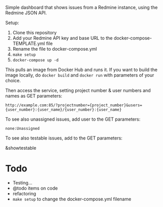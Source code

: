 
Simple dashboard that shows issues from a Redmine instance, using the Redmine JSON API.

Setup:

1) Clone this repository
1) Add your Redmine API key and base URL to the docker-compose-TEMPLATE.yml file
1) Rename the file to docker-compose.yml
1) `make setup`
1) `docker-compose up -d`

This pulls an image from Docker Hub and runs it. If you want to build the image locally, do `docker build` and `docker run` with parameters of your choice. 

Then access the service, setting project number & user numbers and names as GET parameters:

    http://example.com:85/?projectnumber={project_number}&users={user_number}:{user_name}/{user_number}:{user_name}

To see also unassigned issues, add user to the GET parameters:

    none:Unassigned

To see also testable issues, add to the GET parameters:

   &showtestable

Todo
====

- Testing...
- @todo items on code
- refactoring
- `make setup` to change the docker-compose.yml filename